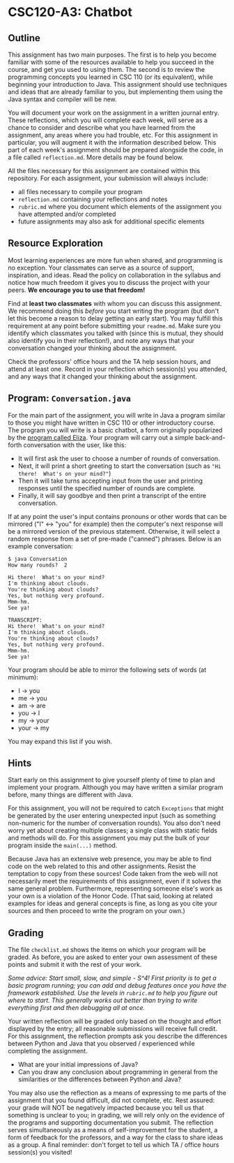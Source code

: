 # CSC120-A3: Chatbot

## Outline
This assignment has two main purposes. The first is to help you become familiar with some of the resources available to help you succeed in the course, and get you used to using them. The second is to review the programming concepts you learned in CSC 110 (or its equivalent), while beginning your introduction to Java. This assignment should use techniques and ideas that are already familiar to you, but implementing them using the Java syntax and compiler will be new.

You will document your work on the assignment in a written journal entry. These reflections, which you will complete each week, will serve as a chance to consider and describe what you have learned from the assignment, any areas where you had trouble, etc. For this assignment in particular, you will augment it with the information described below. This part of each week's assignment should be prepared alongside the code, in a file called ``reflection.md``. More details may be found below.

All the files necessary for this assignment are contained within this repository. For each assignment, your submission will always include:
* all files necessary to compile your program
* ``reflection.md`` containing your reflections and notes
* ``rubric.md`` where you document which elements of the assignment you have attempted and/or completed
* future assignments may also ask for additional specific elements

## Resource Exploration
Most learning experiences are more fun when shared, and programming is no exception. Your classmates can serve as a source of support, inspiration, and ideas. Read the policy on collaboration in the syllabus and notice how much freedom it gives you to discuss the project with your peers. **We encourage you to use that freedom!**

Find at **least two classmates** with whom you can discuss this assignment. We recommend doing this _before_ you start writing the program (but don't let this become a reason to delay getting an early start). You may fulfill this requirement at any point before submitting your ``readme.md``. Make sure you identify which classmates you talked with (since this is mutual, they should also identify you in their reflection!), and note any ways that your conversation changed your thinking about the assignment.

Check the professors' office hours and the TA help session hours, and attend at least one. Record in your reflection which session(s) you attended, and any ways that it changed your thinking about the assignment.

## Program: `Conversation.java`
For the main part of the assignment, you will write in Java a program similar to those you might have written in CSC 110 or other introductory course. The program you will write is a basic chatbot, a form originally popularized by the [program called Eliza](http://psych.fullerton.edu/mbirnbaum/psych101/eliza.htm). Your program will carry out a simple back-and-forth conversation with the user, like this:

 - It will first ask the user to choose a number of rounds of conversation. 
 - Next, it will print a short greeting to start the conversation (such as `"Hi there!  What's on your mind?"`)
 - Then it will take turns accepting input from the user and printing responses until the specified number of rounds are complete. 
 - Finally, it will say goodbye and then print a transcript of the entire conversation.

If at any point the user's input contains pronouns or other words that can be mirrored ("I" <-> "you" for example) then the computer's next response will be a mirrored version of the previous statement. Otherwise, it will select a random response from a set of pre-made ("canned") phrases. Below is an example conversation:

```
$ java Conversation
How many rounds?  2

Hi there!  What's on your mind?
I'm thinking about clouds.
You're thinking about clouds?
Yes, but nothing very profound.
Mmm-hm.
See ya!

TRANSCRIPT:
Hi there!  What's on your mind?
I'm thinking about clouds.
You're thinking about clouds?
Yes, but nothing very profound.
Mmm-hm.
See ya!
```

Your program should be able to mirror the following sets of words (at minimum):
* I -> you
* me -> you
* am -> are
* you -> I
* my -> your
* your -> my

You may expand this list if you wish.


## Hints
Start early on this assignment to give yourself plenty of time to plan and implement your program. Although you may have written a similar program before, many things are different with Java.

For this assignment, you will not be required to catch `Exceptions` that might be generated by the user entering unexpected input (such as something non-numeric for the number of conversation rounds). You also don't need worry yet about creating multiple classes; a single class with static fields and methods will do.  For this assignment you may put the bulk of your program inside the `main(...)` method. 

Because Java has an extensive web presence, you may be able to find code on the web related to this and other assignments. Resist the temptation to copy from these sources! Code taken from the web will not necessarily meet the requirements of this assignment, even if it solves the same general problem. Furthermore, representing someone else's work as your own is a violation of the Honor Code. (That said, looking at related examples for ideas and general concepts is fine, as long as you cite your sources and then proceed to write the program on your own.) 

## Grading
The file ``checklist.md`` shows the items on which your program will be graded.  As before, you are asked to enter your own assessment of these points and submit it with the rest of your work.  

_Some advice:  Start small, slow, and simple - S^4! First priority is to get a basic program running; you can add and debug features once you have the framework established. Use the levels in `rubric.md` to help you figure out where to start. This generally works out better than trying to write everything first and then debugging all at once._

Your written reflection will be graded only based on the thought and effort displayed by the entry; all reasonable submissions will receive full credit. For this assignment, the reflection prompts ask you describe the differences between Python and Java that you observed / experienced while completing the assignment. 

- What are your initial impressions of Java? 
- Can you draw any conclusion about programming in general from the similarities or the differences between Python and Java? 

You may also use the reflection as a means of expressing to me parts of the assignment that you found difficult, did not complete, etc. Rest assured: your grade will NOT be negatively impacted because you tell us that something is unclear to you; in grading, we will rely only on the evidence of the programs and supporting documentation you submit. The reflection serves simultaneously as a means of self-improvement for the student, a form of feedback for the professors, and a way for the class to share ideas as a group. A final reminder: don't forget to tell us which TA / office hours session(s) you visited!
